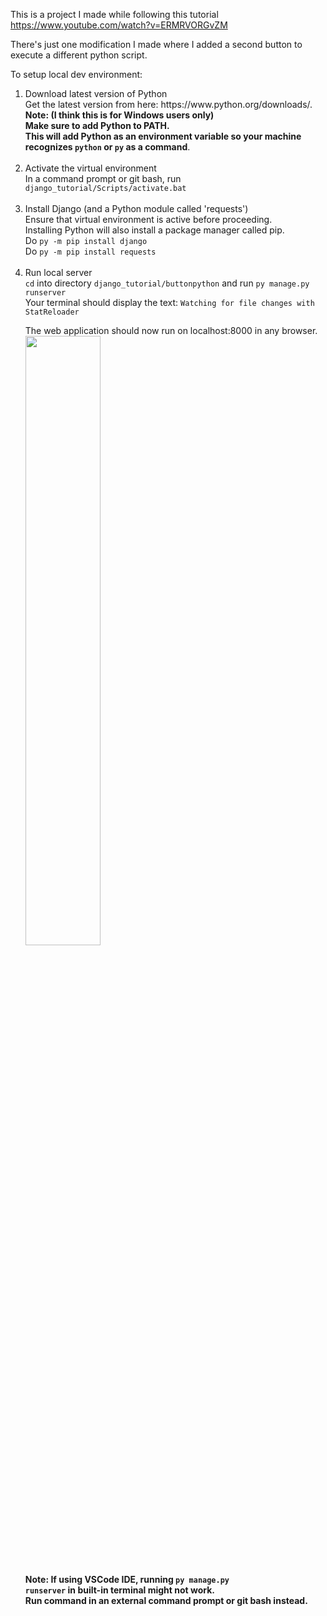 This is a project I made while following this tutorial
https://www.youtube.com/watch?v=ERMRVORGvZM

There's just one modification I made where I added a second button to execute a different python script. 

To setup local dev environment:
<ol>
  <li>Download latest version of Python</li>
  Get the latest version from here: https://www.python.org/downloads/. <br>
  <b>Note: (I think this is for Windows users only) <br>
  Make sure to add Python to PATH. <br>
  This will add Python as an environment variable so your machine recognizes <code>python</code> or <code>py</code> as a command</b>. <br><br>
  
  <li>Activate the virtual environment</li>
  In a command prompt or git bash, run <code>django_tutorial/Scripts/activate.bat</code> <br><br>
  
  <li>Install Django (and a Python module called 'requests')</li>
  Ensure that virtual environment is active before proceeding. <br>
  Installing Python will also install a package manager called pip. <br>
  Do <code>py -m pip install django</code> <br>
  Do <code>py -m pip install requests</code> <br><br>
  
  <li>Run local server</li>
  <code>cd</code> into directory <code>django_tutorial/buttonpython</code> and run <code>py manage.py runserver</code> <br>
  Your terminal should display the text: <code>Watching for file changes with StatReloader</code> <br>
  
  The web application should now run on localhost:8000 in any browser.
  <img src="https://user-images.githubusercontent.com/67928223/131170174-ef370fe3-a327-4eb9-b476-4e85fc147b55.png" width=50%> <br><br>
  
  <b>Note: If using VSCode IDE, running <code>py manage.py runserver</code> in built-in terminal might not work. <br>
    Run command in an external command prompt or git bash instead.</b>
</ol>
